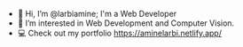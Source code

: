 - 👋 Hi, I’m @larbiamine; I'm a Web Developer 
- 👀 I’m interested in Web Development and Computer Vision.
- 💻 Check out my portfolio https://aminelarbi.netlify.app/

<!---
larbiamine/larbiamine is a ✨ special ✨ repository because its `README.md` (this file) appears on your GitHub profile.
You can click the Preview link to take a look at your changes.
--->
